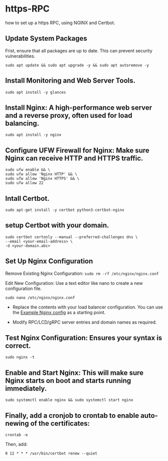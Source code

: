 # https-RPC
how to set up a https RPC, using NGINX and Certbot.

## Update System Packages
Frist, ensure that all packages are up to date. This can prevent security vulnerabilities.

```sudo apt update && sudo apt upgrade -y && sudo apt autoremove -y```

## Install Monitoring and Web Server Tools.
```sudo apt install -y glances```

## Install Nginx: A high-performance web server and a reverse proxy, often used for load balancing.
```sudo apt install -y nginx```

## Configure UFW Firewall for Nginx: Make sure Nginx can receive HTTP and HTTPS traffic.
```
sudo ufw enable && \
sudo ufw allow 'Nginx HTTP' && \
sudo ufw allow 'Nginx HTTPS' && \
sudo ufw allow 22
```

## Intall Certbot.
```sudo apt-get install -y certbot python3-certbot-nginx```

## setup Certbot with your domain.
```
sudo certbot certonly --manual --preferred-challenges dns \
--email <your-email-address> \
-d <your-domain.abc>
```

## Set Up Nginx Configuration
Remove Existing Nginx Configuration:
```sudo rm -rf /etc/nginx/nginx.conf```

Edit New Configuration: Use a text editor like nano to create a new configuration file.

```sudo nano /etc/nginx/nginx.conf```

- Replace the contents with your load balancer configuration. You can use the [Example Nginx config](https://github.com/amis13/https-RPC/blob/main/example-nginx.config) as a starting point.

- Modify RPC/LCD/gRPC server entries and domain names as required.

## Test Nginx Configuration: Ensures your syntax is correct.

```sudo nginx -t```

## Enable and Start Nginx: This will make sure Nginx starts on boot and starts running immediately.
```sudo systemctl enable nginx && sudo systemctl start nginx```

## Finally, add a cronjob to crontab to enable auto-newing of the certificates:
```
crontab -e
```
Then, add:
```
0 12 * * * /usr/bin/certbot renew --quiet
```
